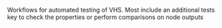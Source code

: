 Workflows for automated testing of VHS. Most include an additional tests key to check the properties or perform comparisons on node outputs

